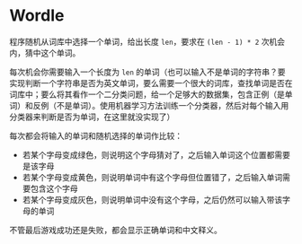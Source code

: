 # Wordle
程序随机从词库中选择一个单词，给出长度 `len`，要求在 `(len - 1) * 2` 次机会内，猜中这个单词。

每次机会你需要输入一个长度为 `len` 的单词（也可以输入不是单词的字符串？要实现判断一个字符串是否为英文单词，要么需要一个很大的词库，查找单词是否在词库中；要么将其看作一个二分类问题，给一个足够大的数据集，包含正例（是单词）和反例（不是单词）。使用机器学习方法训练一个分类器，然后对每个输入用分类器来判断是否为单词，在这里就没实现了）

每次都会将输入的单词和随机选择的单词作比较：

- 若某个字母变成绿色，则说明这个字母猜对了，之后输入单词这个位置都需要是该字母
- 若某个字母变成黄色，则说明单词中有这个字母但位置错了，之后输入单词需要包含这个字母
- 若某个字母变成灰色，则说明单词中没有这个字母，之后仍然可以输入带该字母的单词

不管最后游戏成功还是失败，都会显示正确单词和中文释义。